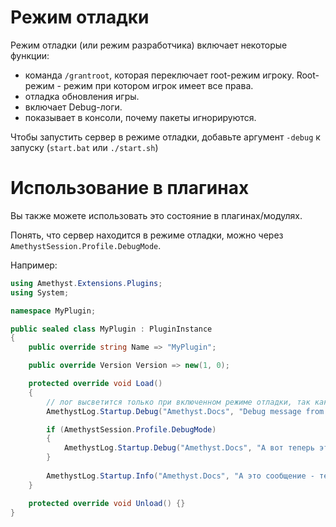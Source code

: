 # Режим отладки

Режим отладки (или режим разработчика) включает некоторые функции:

- команда `/grantroot`, которая переключает root-режим игроку. Root-режим - режим при котором игрок имеет все права.
- отладка обновления игры.
- включает Debug-логи.
- показывает в консоли, почему пакеты игнорируются.

Чтобы запустить сервер в режиме отладки, добавьте аргумент `-debug` к запуску (`start.bat` или `./start.sh`)

# Использование в плагинах

Вы также можете использовать это состояние в плагинах/модулях.

Понять, что сервер находится в режиме отладки, можно через `AmethystSession.Profile.DebugMode`.

Например:

```cs
using Amethyst.Extensions.Plugins;
using System;

namespace MyPlugin;

public sealed class MyPlugin : PluginInstance
{
    public override string Name => "MyPlugin";

    public override Version Version => new(1, 0);

    protected override void Load()
    {
        // лог высветится только при включенном режиме отладки, так как Debug-логи работают только в режиме Debug.
        AmethystLog.Startup.Debug("Amethyst.Docs", "Debug message from my epic plugin!");

        if (AmethystSession.Profile.DebugMode)
        {
            AmethystLog.Startup.Debug("Amethyst.Docs", "А вот теперь это сообщение точно отобразится.");
        }
        
        AmethystLog.Startup.Info("Amethyst.Docs", "А это сообщение - темболее");
    }

    protected override void Unload() {}
}
```